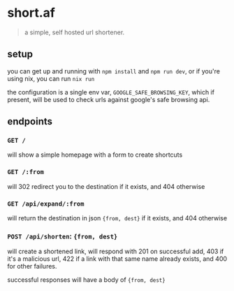 # short.af

> a simple, self hosted url shortener.

## setup

you can get up and running with `npm install` and `npm run dev`, or if you're using nix, you can run `nix run`

the configuration is a single env var, `GOOGLE_SAFE_BROWSING_KEY`, which if present, will be used to check urls against google's safe browsing api.

## endpoints

### `GET /`

will show a simple homepage with a form to create shortcuts

### `GET /:from`

will 302 redirect you to the destination if it exists, and 404 otherwise

### `GET /api/expand/:from`

will return the destination in json `{from, dest}` if it exists, and 404 otherwise

### `POST /api/shorten`: `{from, dest}`

will create a shortened link, will respond with 201 on successful add, 403 if it's a malicious url, 422 if a link with that same name already exists, and 400 for other failures.

successful responses will have a body of `{from, dest}`
